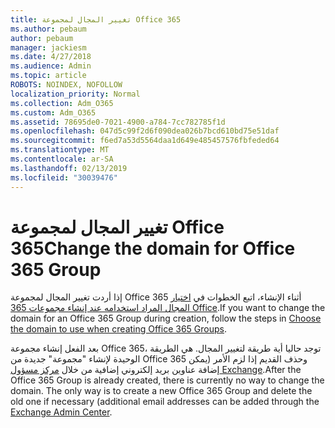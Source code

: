 ```yaml
---
title: تغيير المجال لمجموعة Office 365
ms.author: pebaum
author: pebaum
manager: jackiesm
ms.date: 4/27/2018
ms.audience: Admin
ms.topic: article
ROBOTS: NOINDEX, NOFOLLOW
localization_priority: Normal
ms.collection: Adm_O365
ms.custom: Adm_O365
ms.assetid: 78695de0-7021-4900-a784-7cc782785f1d
ms.openlocfilehash: 047d5c99f2d6f090dea026b7bcd610bd75e51daf
ms.sourcegitcommit: f6ed7a53d5564daa1d649e485457576fbfeded64
ms.translationtype: MT
ms.contentlocale: ar-SA
ms.lasthandoff: 02/13/2019
ms.locfileid: "30039476"
---
```

# <a name="change-the-domain-for-office-365-group"></a><span data-ttu-id="3eecd-102">تغيير المجال لمجموعة Office 365</span><span class="sxs-lookup"><span data-stu-id="3eecd-102">Change the domain for Office 365 Group</span></span>

<span data-ttu-id="3eecd-103">إذا أردت تغيير المجال لمجموعة Office 365 أثناء الإنشاء، اتبع الخطوات في [اختيار المجال المراد استخدامه عند إنشاء مجموعات 365 Office](https://docs.microsoft.com/office365/admin/create-groups/choose-domain-to-create-groups).</span><span class="sxs-lookup"><span data-stu-id="3eecd-103">If you want to change the domain for an Office 365 Group during creation, follow the steps in [Choose the domain to use when creating Office 365 Groups](https://docs.microsoft.com/office365/admin/create-groups/choose-domain-to-create-groups).</span></span>

<span data-ttu-id="3eecd-p101">بعد الفعل إنشاء مجموعة Office 365، توجد حاليا أية طريقة لتغيير المجال. هي الطريقة الوحيدة لإنشاء "مجموعة" جديدة من Office 365 وحذف القديم إذا لزم الأمر (يمكن إضافة عناوين بريد إلكتروني إضافية من خلال [مركز مسؤول Exchange](https://outlook.office365.com/ecp).</span><span class="sxs-lookup"><span data-stu-id="3eecd-p101">After the Office 365 Group is already created, there is currently no way to change the domain. The only way is to create a new Office 365 Group and delete the old one if necessary (additional email addresses can be added through the [Exchange Admin Center](https://outlook.office365.com/ecp).</span></span>
